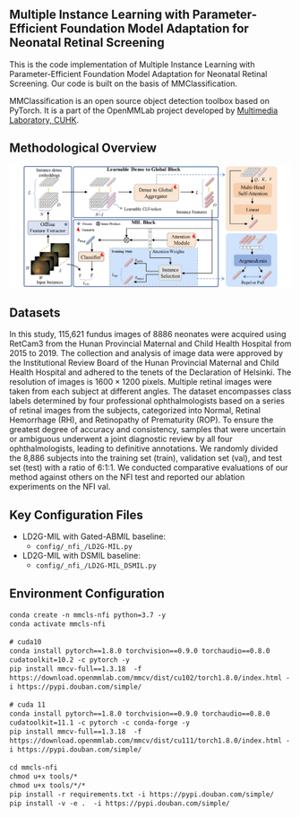 ## Multiple Instance Learning with Parameter-Efficient Foundation Model Adaptation for Neonatal Retinal Screening

This is the code implementation of Multiple Instance Learning with Parameter-Efficient Foundation Model Adaptation for Neonatal Retinal Screening.
Our code is built on the basis of MMClassification.

MMClassification is an open source object detection toolbox based on PyTorch. It is a part of the OpenMMLab project developed by [Multimedia Laboratory, CUHK](http://mmlab.ie.cuhk.edu.hk/).

## Methodological Overview

<img src="./img/framework1.jpg" alt="framework" style="zoom:75%;" />

## Datasets

In this study, 115,621 fundus images of 8886 neonates were acquired using RetCam3 from the Hunan Provincial Maternal and Child Health Hospital from 2015 to 2019. The collection and analysis of image data were approved by the Institutional Review Board of the Hunan Provincial Maternal and Child Health Hospital and adhered to the tenets of the Declaration of Helsinki. The resolution of images is $1600 \times 1200$ pixels. Multiple retinal images were taken from each subject at different angles. The dataset encompasses class labels determined by four professional ophthalmologists based on a series of retinal images from the subjects, categorized into Normal, Retinal Hemorrhage (RH), and Retinopathy of Prematurity (ROP). To ensure the greatest degree of accuracy and consistency, samples that were uncertain or ambiguous underwent a joint diagnostic review by all four ophthalmologists, leading to definitive annotations. We randomly divided the 8,886 subjects into the training set (train), validation set (val), and test set (test) with a ratio of 6:1:1. We conducted comparative evaluations of our method against others on the NFI test and reported our ablation experiments on the NFI val.

## Key Configuration Files

* LD2G-MIL with Gated-ABMIL baseline:
  * `config/_nfi_/LD2G-MIL.py`
* LD2G-MIL with DSMIL baseline:
  * `config/_nfi_/LD2G-MIL_DSMIL.py`

## Environment Configuration

```
conda create -n mmcls-nfi python=3.7 -y
conda activate mmcls-nfi

# cuda10
conda install pytorch==1.8.0 torchvision==0.9.0 torchaudio==0.8.0 cudatoolkit=10.2 -c pytorch -y
pip install mmcv-full==1.3.18  -f https://download.openmmlab.com/mmcv/dist/cu102/torch1.8.0/index.html -i https://pypi.douban.com/simple/

# cuda 11
conda install pytorch==1.8.0 torchvision==0.9.0 torchaudio==0.8.0 cudatoolkit=11.1 -c pytorch -c conda-forge -y
pip install mmcv-full==1.3.18  -f https://download.openmmlab.com/mmcv/dist/cu111/torch1.8.0/index.html -i https://pypi.douban.com/simple/

cd mmcls-nfi
chmod u+x tools/*
chmod u+x tools/*/*
pip install -r requirements.txt -i https://pypi.douban.com/simple/
pip install -v -e .  -i https://pypi.douban.com/simple/
```
